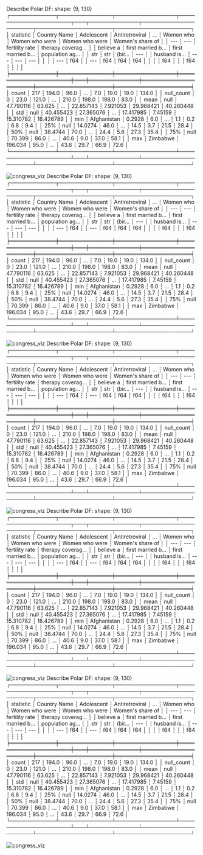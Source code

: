 Describe Polar DF:
shape: (9, 130)
┌────────────┬──────────────┬────────────────┬─────────────────────┬───┬─────────────┬─────────────────────┬────────────────────┬────────────────────┐
│ statistic  ┆ Country Name ┆ Adolescent     ┆ Antiretroviral      ┆ … ┆ Women who   ┆ Women who were      ┆ Women who were     ┆ Women's share of   │
│ ---        ┆ ---          ┆ fertility rate ┆ therapy coverag…    ┆   ┆ believe a   ┆ first married b…    ┆ first married b…   ┆ population ag…     │
│ str        ┆ str          ┆ (bir…          ┆ ---                 ┆   ┆ husband is… ┆ ---                 ┆ ---                ┆ ---                │
│            ┆              ┆ ---            ┆ f64                 ┆   ┆ ---         ┆ f64                 ┆ f64                ┆ f64                │
│            ┆              ┆ f64            ┆                     ┆   ┆ f64         ┆                     ┆                    ┆                    │
╞════════════╪══════════════╪════════════════╪═════════════════════╪═══╪═════════════╪═════════════════════╪════════════════════╪════════════════════╡
│ count      ┆ 217          ┆ 194.0          ┆ 96.0                ┆ … ┆ 7.0         ┆ 19.0                ┆ 19.0               ┆ 134.0              │
│ null_count ┆ 0            ┆ 23.0           ┆ 121.0               ┆ … ┆ 210.0       ┆ 198.0               ┆ 198.0              ┆ 83.0               │
│ mean       ┆ null         ┆ 47.790116      ┆ 63.625              ┆ … ┆ 22.857143   ┆ 7.921053            ┆ 29.968421          ┆ 40.260448          │
│ std        ┆ null         ┆ 40.455423      ┆ 27.365076           ┆ … ┆ 17.417985   ┆ 7.45159             ┆ 15.310782          ┆ 16.426789          │
│ min        ┆ Afghanistan  ┆ 0.2928         ┆ 6.0                 ┆ … ┆ 1.1         ┆ 0.2                 ┆ 6.8                ┆ 9.4                │
│ 25%        ┆ null         ┆ 14.0274        ┆ 46.0                ┆ … ┆ 14.5        ┆ 3.7                 ┆ 21.5               ┆ 28.4               │
│ 50%        ┆ null         ┆ 38.4744        ┆ 70.0                ┆ … ┆ 24.4        ┆ 5.6                 ┆ 27.3               ┆ 35.4               │
│ 75%        ┆ null         ┆ 70.399         ┆ 86.0                ┆ … ┆ 40.6        ┆ 9.0                 ┆ 37.0               ┆ 58.1               │
│ max        ┆ Zimbabwe     ┆ 196.034        ┆ 95.0                ┆ … ┆ 43.6        ┆ 29.7                ┆ 66.9               ┆ 72.6               │
└────────────┴──────────────┴────────────────┴─────────────────────┴───┴─────────────┴─────────────────────┴────────────────────┴────────────────────┘

![congress_viz](plot_from_data.png)
Describe Polar DF:
shape: (9, 130)
┌────────────┬──────────────┬────────────────┬─────────────────────┬───┬─────────────┬─────────────────────┬────────────────────┬────────────────────┐
│ statistic  ┆ Country Name ┆ Adolescent     ┆ Antiretroviral      ┆ … ┆ Women who   ┆ Women who were      ┆ Women who were     ┆ Women's share of   │
│ ---        ┆ ---          ┆ fertility rate ┆ therapy coverag…    ┆   ┆ believe a   ┆ first married b…    ┆ first married b…   ┆ population ag…     │
│ str        ┆ str          ┆ (bir…          ┆ ---                 ┆   ┆ husband is… ┆ ---                 ┆ ---                ┆ ---                │
│            ┆              ┆ ---            ┆ f64                 ┆   ┆ ---         ┆ f64                 ┆ f64                ┆ f64                │
│            ┆              ┆ f64            ┆                     ┆   ┆ f64         ┆                     ┆                    ┆                    │
╞════════════╪══════════════╪════════════════╪═════════════════════╪═══╪═════════════╪═════════════════════╪════════════════════╪════════════════════╡
│ count      ┆ 217          ┆ 194.0          ┆ 96.0                ┆ … ┆ 7.0         ┆ 19.0                ┆ 19.0               ┆ 134.0              │
│ null_count ┆ 0            ┆ 23.0           ┆ 121.0               ┆ … ┆ 210.0       ┆ 198.0               ┆ 198.0              ┆ 83.0               │
│ mean       ┆ null         ┆ 47.790116      ┆ 63.625              ┆ … ┆ 22.857143   ┆ 7.921053            ┆ 29.968421          ┆ 40.260448          │
│ std        ┆ null         ┆ 40.455423      ┆ 27.365076           ┆ … ┆ 17.417985   ┆ 7.45159             ┆ 15.310782          ┆ 16.426789          │
│ min        ┆ Afghanistan  ┆ 0.2928         ┆ 6.0                 ┆ … ┆ 1.1         ┆ 0.2                 ┆ 6.8                ┆ 9.4                │
│ 25%        ┆ null         ┆ 14.0274        ┆ 46.0                ┆ … ┆ 14.5        ┆ 3.7                 ┆ 21.5               ┆ 28.4               │
│ 50%        ┆ null         ┆ 38.4744        ┆ 70.0                ┆ … ┆ 24.4        ┆ 5.6                 ┆ 27.3               ┆ 35.4               │
│ 75%        ┆ null         ┆ 70.399         ┆ 86.0                ┆ … ┆ 40.6        ┆ 9.0                 ┆ 37.0               ┆ 58.1               │
│ max        ┆ Zimbabwe     ┆ 196.034        ┆ 95.0                ┆ … ┆ 43.6        ┆ 29.7                ┆ 66.9               ┆ 72.6               │
└────────────┴──────────────┴────────────────┴─────────────────────┴───┴─────────────┴─────────────────────┴────────────────────┴────────────────────┘

![congress_viz](plot_from_data.png)
Describe Polar DF:
shape: (9, 130)
┌────────────┬──────────────┬────────────────┬─────────────────────┬───┬─────────────┬─────────────────────┬────────────────────┬────────────────────┐
│ statistic  ┆ Country Name ┆ Adolescent     ┆ Antiretroviral      ┆ … ┆ Women who   ┆ Women who were      ┆ Women who were     ┆ Women's share of   │
│ ---        ┆ ---          ┆ fertility rate ┆ therapy coverag…    ┆   ┆ believe a   ┆ first married b…    ┆ first married b…   ┆ population ag…     │
│ str        ┆ str          ┆ (bir…          ┆ ---                 ┆   ┆ husband is… ┆ ---                 ┆ ---                ┆ ---                │
│            ┆              ┆ ---            ┆ f64                 ┆   ┆ ---         ┆ f64                 ┆ f64                ┆ f64                │
│            ┆              ┆ f64            ┆                     ┆   ┆ f64         ┆                     ┆                    ┆                    │
╞════════════╪══════════════╪════════════════╪═════════════════════╪═══╪═════════════╪═════════════════════╪════════════════════╪════════════════════╡
│ count      ┆ 217          ┆ 194.0          ┆ 96.0                ┆ … ┆ 7.0         ┆ 19.0                ┆ 19.0               ┆ 134.0              │
│ null_count ┆ 0            ┆ 23.0           ┆ 121.0               ┆ … ┆ 210.0       ┆ 198.0               ┆ 198.0              ┆ 83.0               │
│ mean       ┆ null         ┆ 47.790116      ┆ 63.625              ┆ … ┆ 22.857143   ┆ 7.921053            ┆ 29.968421          ┆ 40.260448          │
│ std        ┆ null         ┆ 40.455423      ┆ 27.365076           ┆ … ┆ 17.417985   ┆ 7.45159             ┆ 15.310782          ┆ 16.426789          │
│ min        ┆ Afghanistan  ┆ 0.2928         ┆ 6.0                 ┆ … ┆ 1.1         ┆ 0.2                 ┆ 6.8                ┆ 9.4                │
│ 25%        ┆ null         ┆ 14.0274        ┆ 46.0                ┆ … ┆ 14.5        ┆ 3.7                 ┆ 21.5               ┆ 28.4               │
│ 50%        ┆ null         ┆ 38.4744        ┆ 70.0                ┆ … ┆ 24.4        ┆ 5.6                 ┆ 27.3               ┆ 35.4               │
│ 75%        ┆ null         ┆ 70.399         ┆ 86.0                ┆ … ┆ 40.6        ┆ 9.0                 ┆ 37.0               ┆ 58.1               │
│ max        ┆ Zimbabwe     ┆ 196.034        ┆ 95.0                ┆ … ┆ 43.6        ┆ 29.7                ┆ 66.9               ┆ 72.6               │
└────────────┴──────────────┴────────────────┴─────────────────────┴───┴─────────────┴─────────────────────┴────────────────────┴────────────────────┘

![congress_viz](plot_from_data.png)
Describe Polar DF:
shape: (9, 130)
┌────────────┬──────────────┬────────────────┬─────────────────────┬───┬─────────────┬─────────────────────┬────────────────────┬────────────────────┐
│ statistic  ┆ Country Name ┆ Adolescent     ┆ Antiretroviral      ┆ … ┆ Women who   ┆ Women who were      ┆ Women who were     ┆ Women's share of   │
│ ---        ┆ ---          ┆ fertility rate ┆ therapy coverag…    ┆   ┆ believe a   ┆ first married b…    ┆ first married b…   ┆ population ag…     │
│ str        ┆ str          ┆ (bir…          ┆ ---                 ┆   ┆ husband is… ┆ ---                 ┆ ---                ┆ ---                │
│            ┆              ┆ ---            ┆ f64                 ┆   ┆ ---         ┆ f64                 ┆ f64                ┆ f64                │
│            ┆              ┆ f64            ┆                     ┆   ┆ f64         ┆                     ┆                    ┆                    │
╞════════════╪══════════════╪════════════════╪═════════════════════╪═══╪═════════════╪═════════════════════╪════════════════════╪════════════════════╡
│ count      ┆ 217          ┆ 194.0          ┆ 96.0                ┆ … ┆ 7.0         ┆ 19.0                ┆ 19.0               ┆ 134.0              │
│ null_count ┆ 0            ┆ 23.0           ┆ 121.0               ┆ … ┆ 210.0       ┆ 198.0               ┆ 198.0              ┆ 83.0               │
│ mean       ┆ null         ┆ 47.790116      ┆ 63.625              ┆ … ┆ 22.857143   ┆ 7.921053            ┆ 29.968421          ┆ 40.260448          │
│ std        ┆ null         ┆ 40.455423      ┆ 27.365076           ┆ … ┆ 17.417985   ┆ 7.45159             ┆ 15.310782          ┆ 16.426789          │
│ min        ┆ Afghanistan  ┆ 0.2928         ┆ 6.0                 ┆ … ┆ 1.1         ┆ 0.2                 ┆ 6.8                ┆ 9.4                │
│ 25%        ┆ null         ┆ 14.0274        ┆ 46.0                ┆ … ┆ 14.5        ┆ 3.7                 ┆ 21.5               ┆ 28.4               │
│ 50%        ┆ null         ┆ 38.4744        ┆ 70.0                ┆ … ┆ 24.4        ┆ 5.6                 ┆ 27.3               ┆ 35.4               │
│ 75%        ┆ null         ┆ 70.399         ┆ 86.0                ┆ … ┆ 40.6        ┆ 9.0                 ┆ 37.0               ┆ 58.1               │
│ max        ┆ Zimbabwe     ┆ 196.034        ┆ 95.0                ┆ … ┆ 43.6        ┆ 29.7                ┆ 66.9               ┆ 72.6               │
└────────────┴──────────────┴────────────────┴─────────────────────┴───┴─────────────┴─────────────────────┴────────────────────┴────────────────────┘

![congress_viz](plot_from_data.png)
Describe Polar DF:
shape: (9, 130)
┌────────────┬──────────────┬────────────────┬─────────────────────┬───┬─────────────┬─────────────────────┬────────────────────┬────────────────────┐
│ statistic  ┆ Country Name ┆ Adolescent     ┆ Antiretroviral      ┆ … ┆ Women who   ┆ Women who were      ┆ Women who were     ┆ Women's share of   │
│ ---        ┆ ---          ┆ fertility rate ┆ therapy coverag…    ┆   ┆ believe a   ┆ first married b…    ┆ first married b…   ┆ population ag…     │
│ str        ┆ str          ┆ (bir…          ┆ ---                 ┆   ┆ husband is… ┆ ---                 ┆ ---                ┆ ---                │
│            ┆              ┆ ---            ┆ f64                 ┆   ┆ ---         ┆ f64                 ┆ f64                ┆ f64                │
│            ┆              ┆ f64            ┆                     ┆   ┆ f64         ┆                     ┆                    ┆                    │
╞════════════╪══════════════╪════════════════╪═════════════════════╪═══╪═════════════╪═════════════════════╪════════════════════╪════════════════════╡
│ count      ┆ 217          ┆ 194.0          ┆ 96.0                ┆ … ┆ 7.0         ┆ 19.0                ┆ 19.0               ┆ 134.0              │
│ null_count ┆ 0            ┆ 23.0           ┆ 121.0               ┆ … ┆ 210.0       ┆ 198.0               ┆ 198.0              ┆ 83.0               │
│ mean       ┆ null         ┆ 47.790116      ┆ 63.625              ┆ … ┆ 22.857143   ┆ 7.921053            ┆ 29.968421          ┆ 40.260448          │
│ std        ┆ null         ┆ 40.455423      ┆ 27.365076           ┆ … ┆ 17.417985   ┆ 7.45159             ┆ 15.310782          ┆ 16.426789          │
│ min        ┆ Afghanistan  ┆ 0.2928         ┆ 6.0                 ┆ … ┆ 1.1         ┆ 0.2                 ┆ 6.8                ┆ 9.4                │
│ 25%        ┆ null         ┆ 14.0274        ┆ 46.0                ┆ … ┆ 14.5        ┆ 3.7                 ┆ 21.5               ┆ 28.4               │
│ 50%        ┆ null         ┆ 38.4744        ┆ 70.0                ┆ … ┆ 24.4        ┆ 5.6                 ┆ 27.3               ┆ 35.4               │
│ 75%        ┆ null         ┆ 70.399         ┆ 86.0                ┆ … ┆ 40.6        ┆ 9.0                 ┆ 37.0               ┆ 58.1               │
│ max        ┆ Zimbabwe     ┆ 196.034        ┆ 95.0                ┆ … ┆ 43.6        ┆ 29.7                ┆ 66.9               ┆ 72.6               │
└────────────┴──────────────┴────────────────┴─────────────────────┴───┴─────────────┴─────────────────────┴────────────────────┴────────────────────┘

![congress_viz](plot_from_data.png)
